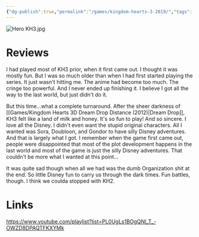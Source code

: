```yaml
---
{"dg-publish":true,"permalink":"/games/kingdom-hearts-3-2019/","tags":["games","streamed"],"created":"2024-10-08","updated":"2025-09-04"}
---
```



![Hero KH3.jpg](/img/user/Attachments/Hero%20KH3.jpg)

# Reviews

I had played most of KH3 prior, when it first came out. I thought it was mostly fun. But I was so much older than when I had first started playing the series. It just wasn't hitting me. The anime had become too much. The cringe too powerful. And I never ended up finishing it. I believe I got all the way to the last world, but just didn't do it.

But this time...what a complete turnaround. After the sheer darkness of [[Games/Kingdom Hearts 3D Dream Drop Distance (2012)\|Dream Drop]], KH3 felt like a land of milk and honey. It's so fun to play! And so sincere. I love all the Disney. I didn't even want the stupid original characters. All I wanted was Sora, Doubloon, and Gondor to have silly Disney adventures. And that is largely what I got. I remember when the game first came out, people were disappointed that most of the plot development happens in the last world and most of the game is just the silly Disney adventures. That couldn't be more what I wanted at this point...

It was quite sad though when all we had was the dumb Organization shit at the end. So little Disney fun to carry us through the dark times. Fun battles, though. I think we coulda stopped with KH2.

# Links

https://www.youtube.com/playlist?list=PL0UgLs1BOgQNl_T_-OWZD8DPAQTFKXYMk
